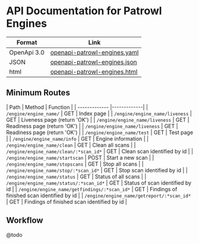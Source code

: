 # API Documentation for Patrowl Engines
| Format        | Link        |
| ------------- |-------------|
| OpenApi 3.0   | [openapi-patrowl-engines.yaml](openapi-patrowl-engines.yaml) |
| JSON          | [openapi-patrowl-engines.json](openapi-patrowl-engines.json) |
| html          | [openapi-patrowl-engines.html](openapi-patrowl-engines.html) |


## Minimum Routes
| Path        | Method | Function           |
| ------------- |-------------|
| ```/engine/engine_name/``` | GET | Index page |
| ```/engine/engine_name/liveness``` | GET | Liveness page (return 'OK') |
| ```/engine/engine_name/liveness``` | GET | Readiness page (return 'OK') |
| ```/engine/engine_name/liveness``` | GET | Readiness page (return 'OK') |
| ```/engine/engine_name/test``` | GET | Test page |
| ```/engine/engine_name/info``` | GET | Engine information |
| ```/engine/engine_name/clean``` | GET | Clean all scans |
| ```/engine/engine_name/clean/:*scan_id*``` | GET | Clean scan identified by id |
| ```/engine/engine_name/startscan``` | POST | Start a new scan |
| ```/engine/engine_name/stopscans``` | GET | Stop all scans |
| ```/engine/engine_name/stop/:*scan_id*``` | GET | Stop scan identified by id |
| ```/engine/engine_name/status``` | GET | Status of all scans |
| ```/engine/engine_name/status/:*scan_id*``` | GET | Status of scan identified by id |
| ```/engine/engine_name/getfindings/:*scan_id*``` | GET | Findings of finished scan identified by id |
| ```/engine/engine_name/getreport/:*scan_id*``` | GET | Findings of finished scan identified by id |


## Workflow
@todo
